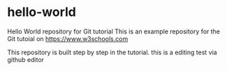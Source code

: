 # hello-world
Hello World repository for Git tutorial
This is an example repository for the Git tutoial on https://www.w3schools.com

This repository is built step by step in the tutorial.
this is a editing test via github editor
